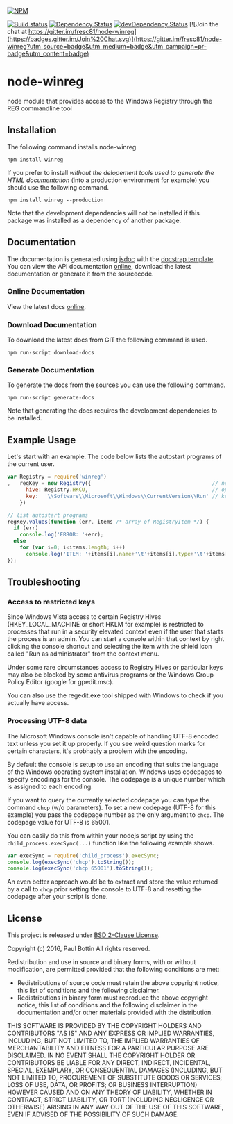 
[![NPM](https://nodei.co/npm/winreg.png?downloads=true&stars=true)](https://nodei.co/npm/winreg/)

[![Build status](https://ci.appveyor.com/api/projects/status/sxal24cfk9nlmib9?svg=true)](https://ci.appveyor.com/project/fresc81/node-winreg) [![Dependency Status](https://david-dm.org/fresc81/node-winreg.svg)](https://david-dm.org/fresc81/node-winreg) [![devDependency Status](https://david-dm.org/fresc81/node-winreg/dev-status.svg)](https://david-dm.org/fresc81/node-winreg#info=devDependencies) [![Join the chat at https://gitter.im/fresc81/node-winreg](https://badges.gitter.im/Join%20Chat.svg)](https://gitter.im/fresc81/node-winreg?utm_source=badge&utm_medium=badge&utm_campaign=pr-badge&utm_content=badge)


# node-winreg #

node module that provides access to the Windows Registry through the REG commandline tool


## Installation ##

The following command installs node-winreg.

```shell
npm install winreg 
```

If you prefer to install _without the delopement tools used to generate the HTML documentation_ (into a production environment for example) you should use the following command.

```shell
npm install winreg --production
```

Note that the development dependencies will not be installed if this package was installed as a dependency of another package.


## Documentation ##

The documentation is generated using [jsdoc](http://github.com/jsdoc3/jsdoc "jsdoc Website") with the [docstrap template](http://docstrap.github.io/docstrap "docstrap website"). You can view the API documentation [online](http://fresc81.github.io/node-winreg "online documentation"), download the latest documentation or generate it from the sourcecode.


### Online Documentation ###

View the latest docs [online](http://fresc81.github.io/node-winreg "online documentation").


### Download Documentation ###

To download the latest docs from GIT the following command is used.

```shell
npm run-script download-docs
```


### Generate Documentation ###

To generate the docs from the sources you can use the following command.

```shell
npm run-script generate-docs
```

Note that generating the docs requires the development dependencies to be installed.


## Example Usage ##

Let's start with an example. The code below lists the autostart programs of the current user.

```javascript
var Registry = require('winreg')
,   regKey = new Registry({                                       // new operator is optional
      hive: Registry.HKCU,                                        // open registry hive HKEY_CURRENT_USER
      key:  '\\Software\\Microsoft\\Windows\\CurrentVersion\\Run' // key containing autostart programs
    })

// list autostart programs
regKey.values(function (err, items /* array of RegistryItem */) {
  if (err)
    console.log('ERROR: '+err);
  else
    for (var i=0; i<items.length; i++)
      console.log('ITEM: '+items[i].name+'\t'+items[i].type+'\t'+items[i].value);
});
```

## Troubleshooting ##


### Access to restricted keys ###

Since Windows Vista access to certain Registry Hives (HKEY_LOCAL_MACHINE or short HKLM for example) is restricted to processes that run in a security elevated context even if the user that starts the process is an admin. You can start a console within that context by right clicking the console shortcut and selecting the item with the shield icon called "Run as administrator" from the context menu.

Under some rare circumstances access to Registry Hives or particular keys may also be blocked by some antivirus programs or the Windows Group Policy Editor (google for gpedit.msc).

You can also use the regedit.exe tool shipped with Windows to check if you actually have access.


### Processing UTF-8 data ###

The Microsoft Windows console isn't capable of handling UTF-8 encoded text unless you set it up properly. If you see weird question marks for certain characters, it's probhably a problem with the encoding.

By default the console is setup to use an encoding that suits the language of the Windows operating system installation. Windows uses codepages to specify encodings for the console. The codepage is a unique number which is assigned to each encoding.

If you want to query the currently selected codepage you can type the command <code>chcp</code> (w/o parameters). To set a new codepage (UTF-8 for this example) you pass the codepage number as the only argument to <code>chcp</code>. The codepage value for UTF-8 is 65001.

You can easily do this from within your nodejs script by using the <code>child_process.execSync(...)</code> function like the following example shows.

```javascript
var execSync = require('child_process').execSync;
console.log(execSync('chcp').toString());
console.log(execSync('chcp 65001').toString());
```

An even better approach would be to extract and store the value returned by a call to <code>chcp</code> prior setting the console to UTF-8 and resetting the codepage after your script is done.


## License ##

This project is released under [BSD 2-Clause License](http://opensource.org/licenses/BSD-2-Clause).

Copyright (c) 2016, Paul Bottin All rights reserved.

Redistribution and use in source and binary forms, with or without modification, are permitted provided that the following conditions are met:

 * Redistributions of source code must retain the above copyright notice, this list of conditions and the following disclaimer.
 * Redistributions in binary form must reproduce the above copyright notice, this list of conditions and the following disclaimer in the documentation and/or other materials provided with the distribution.

THIS SOFTWARE IS PROVIDED BY THE COPYRIGHT HOLDERS AND CONTRIBUTORS "AS IS" AND ANY EXPRESS OR IMPLIED WARRANTIES, INCLUDING, BUT NOT LIMITED TO, THE IMPLIED WARRANTIES OF MERCHANTABILITY AND FITNESS FOR A PARTICULAR PURPOSE ARE DISCLAIMED. IN NO EVENT SHALL THE COPYRIGHT HOLDER OR CONTRIBUTORS BE LIABLE FOR ANY DIRECT, INDIRECT, INCIDENTAL, SPECIAL, EXEMPLARY, OR CONSEQUENTIAL DAMAGES (INCLUDING, BUT NOT LIMITED TO, PROCUREMENT OF SUBSTITUTE GOODS OR SERVICES; LOSS OF USE, DATA, OR PROFITS; OR BUSINESS INTERRUPTION) HOWEVER CAUSED AND ON ANY THEORY OF LIABILITY, WHETHER IN CONTRACT, STRICT LIABILITY, OR TORT (INCLUDING NEGLIGENCE OR OTHERWISE) ARISING IN ANY WAY OUT OF THE USE OF THIS SOFTWARE, EVEN IF ADVISED OF THE POSSIBILITY OF SUCH DAMAGE.
